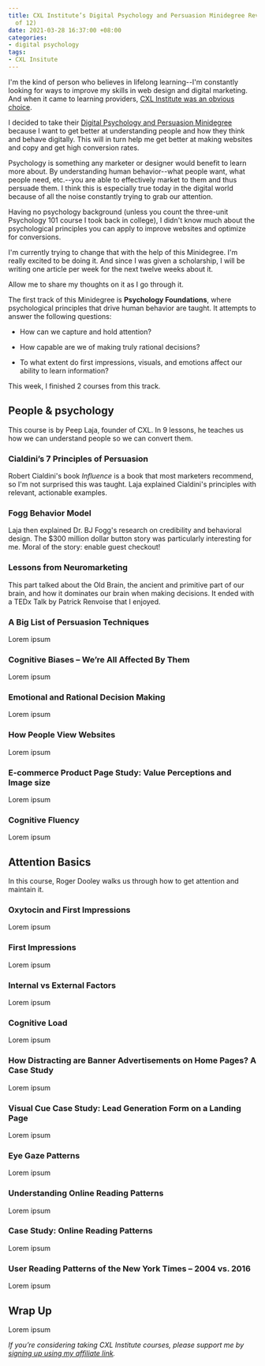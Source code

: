 ```yaml
---
title: CXL Institute’s Digital Psychology and Persuasion Minidegree Review (Part 1
  of 12)
date: 2021-03-28 16:37:00 +08:00
categories:
- digital psychology
tags:
- CXL Insitute
---
```


I'm the kind of person who believes in lifelong learning--I'm constantly looking for ways to improve my skills in web design and digital marketing. And when it came to learning providers, [CXL Institute was an obvious choice](https://cxl.com/institute/reviews/#_r_crystal80).

 I decided to take their [Digital Psychology and Persuasion Minidegree](https://cxl.com/institute/programs/digital-psychology-persuasion-training/#_r_crystal80) because I want to get better at understanding people and how they think and behave digitally. This will in turn help me get better at making websites and copy and get high conversion rates.

Psychology is something any marketer or designer would benefit to learn more about. By understanding human behavior--what people want, what people need, etc.--you are able to effectively market to them and thus persuade them. I think this is especially true today in the digital world because of all the noise constantly trying to grab our attention.

Having no psychology background (unless you count the three-unit Psychology 101 course I took back in college), I didn't know much about the psychological principles you can apply to improve websites and optimize for conversions.

I'm currently trying to change that with the help of this Minidegree. I'm really excited to be doing it. And since I was given a scholarship, I will be writing one article per week for the next twelve weeks about it.

Allow me to share my thoughts on it as I go through it.

The first track of this Minidegree is **Psychology Foundations**, where psychological principles that drive human behavior are taught. It attempts to answer the following questions:

* How can we capture and hold attention?

* How capable are we of making truly rational decisions?

* To what extent do first impressions, visuals, and emotions affect our ability to learn information?

This week, I finished 2 courses from this track.

## People & psychology

This course is by Peep Laja, founder of CXL. In 9 lessons, he teaches us how we can understand people so we can convert them.

### Cialdini’s 7 Principles of Persuasion

Robert Cialdini's book *Influence* is a book that most marketers recommend, so I'm not surprised this was taught. Laja explained Cialdini's principles with relevant, actionable examples.

### Fogg Behavior Model

Laja then explained Dr. BJ Fogg's research on credibility and behavioral design. The $300 million dollar button story was particularly interesting for me. Moral of the story: enable guest checkout!

### Lessons from Neuromarketing

This part talked about the Old Brain, the ancient and primitive part of our brain, and how it dominates our brain when making decisions. It ended with a TEDx Talk by Patrick Renvoise that I enjoyed.

### A Big List of Persuasion Techniques

Lorem ipsum

### Cognitive Biases – We’re All Affected By Them

Lorem ipsum

### Emotional and Rational Decision Making

Lorem ipsum

### How People View Websites

Lorem ipsum

### E-commerce Product Page Study: Value Perceptions and Image size

Lorem ipsum

### Cognitive Fluency

Lorem ipsum

## Attention Basics

In this course, Roger Dooley walks us through how to get attention and maintain it.

### Oxytocin and First Impressions

Lorem ipsum

### First Impressions

Lorem ipsum

### Internal vs External Factors

Lorem ipsum

### Cognitive Load

Lorem ipsum

### How Distracting are Banner Advertisements on Home Pages? A Case Study

Lorem ipsum

### Visual Cue Case Study: Lead Generation Form on a Landing Page

Lorem ipsum

### Eye Gaze Patterns

Lorem ipsum

### Understanding Online Reading Patterns

Lorem ipsum

### Case Study: Online Reading Patterns

Lorem ipsum

### User Reading Patterns of the New York Times – 2004 vs. 2016

Lorem ipsum

## Wrap Up

Lorem ipsum

*If you’re considering taking CXL Institute courses, please support me by [signing up using my affiliate link](http://cxl.com/institute/#_r_crystal80).*